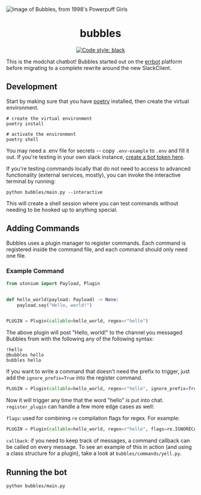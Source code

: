 ![Image of Bubbles, from 1998's Powerpuff Girls](https://i.imgur.com/6MfNGdy.png)

<h1 align="center">bubbles</h1>

<p align="center">
<a href="https://github.com/psf/black"><img alt="Code style: black" src="https://img.shields.io/badge/code%20style-black-000000.svg"></a>
</p>

This is the modchat chatbot! Bubbles started out on the [errbot](https://github.com/errbotio/errbot) platform before migrating to a complete rewrite around the new SlackClient.

## Development

Start by making sure that you have [poetry](https://python-poetry.org/) installed, then create the virtual environment.

```shell script
# create the virtual environment
poetry install

# activate the environment
poetry shell
```

You may need a .env file for secrets -- copy `.env-example` to `.env` and fill it out. If you're testing in your own slack instance, [create a bot token here](https://my.slack.com/services/new/bot).

If you're testing commands locally that do not need to access to advanced functionality (external services, mostly), you can invoke the interactive terminal by running:

```shell script
python bubbles/main.py --interactive
```

This will create a shell session where you can test commands without needing to be hooked up to anything special.

## Adding Commands

Bubbles uses a plugin manager to register commands. Each command is registered inside the command file, and each command should only need one file.

### Example Command

```python
from utonium import Payload, Plugin


def hello_world(payload: Payload) -> None:
    payload.say("Hello, world!")


PLUGIN = Plugin(callable=hello_world, regex=r"hello")
```

The above plugin will post "Hello, world!" to the channel you messaged Bubbles from with the following any of the following syntax:

```
!hello
@bubbles hello
bubbles hello
```

If you want to write a command that doesn't need the prefix to trigger, just add the `ignore_prefix=True` into the register command.

```python
PLUGIN = Plugin(callable=hello_world, regex=r"hello", ignore_prefix=True)
```

Now it will trigger any time that the word "hello" is put into chat. `register_plugin` can handle a few more edge cases as well:

`flags`: used for combining `re` compilation flags for regex. For example:

```python
PLUGIN = Plugin(callable=hello_world, regex=r"hello", flags=re.IGNORECASE | re.MULTILINE)
```

`callback`: if you need to keep track of messages, a command callback can be called on every message. To see an example of this in action (and using a class structure for a plugin), take a look at `bubbles/commands/yell.py`.

## Running the bot

```shell script
python bubbles/main.py
```
